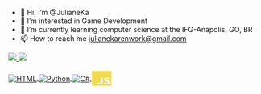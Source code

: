 - 👋 Hi, I’m @JulianeKa
- 👀 I’m interested in Game Development
- 🌱 I’m currently learning computer science at the IFG-Anápolis, GO, BR
- 📫 How to reach me julianekarenwork@gmail.com

<!---
JulianeKa/JulianeKa is a ✨ special ✨ repository because its `README.md` (this file) appears on your GitHub profile.
You can click the Preview link to take a look at your changes.
--->

 <div>
   <a href="https://github.com/JulianeKa">
   <img height="180em" src="https://github-readme-stats.vercel.app/api?username=JulianeKa&show_icons=false&theme=ayu-mirage&include_all_commits=true&count_private=true&hide=stars,contribs"/>
   <img height="180em" src="https://github-readme-stats.vercel.app/api/top-langs/?username=JulianeKa&hide_progress=true&langs_count=6&theme=ayu-mirage"/>
</div>
    
<div style="display: inline_block"><br>
  <img align="center" alt="HTML" height="30" width="40" src="https://cdn.jsdelivr.net/gh/devicons/devicon@latest/icons/html5/html5-plain.svg">
  <img align="center" alt="Python" height="30" width="40" src="https://cdn.jsdelivr.net/gh/devicons/devicon@latest/icons/python/python-plain.svg">
  <img align="center" alt="C#" height="30" width="40" src="https://cdn.jsdelivr.net/gh/devicons/devicon@latest/icons/csharp/csharp-plain.svg">
  <img align="center" alt="Js" height="30" width="40" src="https://raw.githubusercontent.com/devicons/devicon/master/icons/javascript/javascript-plain.svg">
</div>
 
<br>
